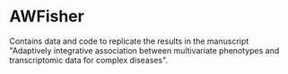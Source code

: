 # AWFisher
Contains data and code to replicate the results in the manuscript "Adaptively integrative association between multivariate
phenotypes and transcriptomic data for complex diseases". 
